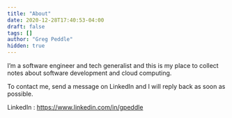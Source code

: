 ```yaml
---
title: "About"
date: 2020-12-28T17:40:53-04:00
draft: false
tags: []
author: "Greg Peddle"
hidden: true
---
```


I’m a software engineer and tech generalist and this is my place to collect notes about software development and cloud computing.

To contact me, send a message on LinkedIn and I will reply back as soon as possible.


LinkedIn : https://www.linkedin.com/in/gpeddle